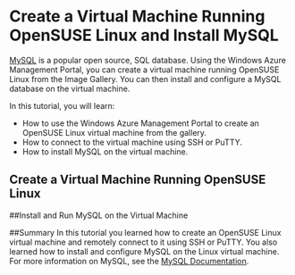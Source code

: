 # Create a Virtual Machine Running OpenSUSE Linux and Install MySQL

[MySQL][MySQL] is a popular open source, SQL database.  Using the Windows Azure Management Portal, you can create a virtual machine running OpenSUSE Linux from the Image Gallery.  You can then install and configure a MySQL database on the virtual machine.

In this tutorial, you will learn:

- How to use the Windows Azure Management Portal to create an OpenSUSE Linux virtual machine from the gallery.
- How to connect to the virtual machine using SSH or PuTTY.
- How to install MySQL on the virtual machine.

## Create a Virtual Machine Running OpenSUSE Linux

<div chunk="././Shared/Chunks/create-and-configure-opensuse-vm-in-portal" />

##Install and Run MySQL on the Virtual Machine

<div chunk="././Shared/Chunks/install-and-run-mysql-on-opensuse-vm" />

##Summary
In this tutorial you learned how to create an OpenSUSE Linux virtual machine and remotely connect to it using SSH or PuTTY.  You also learned how to install and configure MySQL on the Linux virtual machine.  For more information on MySQL, see the [MySQL Documentation][MySQLDocs].



[MySQLDocs]: http://dev.mysql.com/doc/
[MySQL]: http://www.mysql.com

